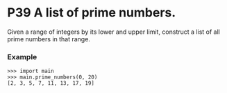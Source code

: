 # P39 A list of prime numbers.

Given a range of integers by its lower and upper limit, construct a list of all prime numbers in that range.

### Example
```
>>> import main
>>> main.prime_numbers(0, 20)
[2, 3, 5, 7, 11, 13, 17, 19]
```
